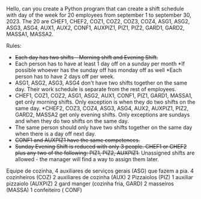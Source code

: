 Hello, can you create a Python program that can create a shift schedule with day of the week for 20 employees from september 1 to september 30, 2023. The 20 are CHEF1, CHEF2, COZ1, COZ2, COZ3, COZ4, ASG1, ASG2, ASG3, ASG4, AUX1, AUX2, CONF1, AUXPIZ1, PIZ1, PIZ2,  GARD1, GARD2, MASSA1, MASSA2.

Rules:
* ~~Each day has two shifts - Morning shift and Evening Shift.~~
* Each person has to have at least 1 day off on a sunday per month
*If possible whoever has the sunday off has monday off as well
*Each person has to have 2 days off per week.
* ASG1, ASG2, ASG3, ASG4 don't have two shifts together on the same day. Their work schedule is separate from the rest of employees.
* CHEF1,  COZ1, COZ2, ASG1, ASG2,  AUX1, CONF1,  PIZ1,   GARD1, MASSA1,  get only morning shifts. Only exception is when they do two shifts on the same day.
*CHEF2,  COZ3, COZ4,  ASG3, ASG4, AUX2, AUXPIZ1,  PIZ2,   GARD2, MASSA2 get only evening shifts. Only exceptions are sundays and when they do two shifts on the same day.
* The same person should only have two shifts together on the same day when there is a day off next day.
* ~~CONF1 and AUXPIZ1 have the same competences.~~
* ~~Sunday Evening Shift is reduced with only 3 people. CHEF1 or CHEF2 plus any two of the following: PIZ1, PIZ2, AUXPIZ1.~~
Unassigned shifts are allowed - the manager will find a way to assign them later.


Equipe de cozinha, 4 auxiliares de serviços gerais (ASG) que fazem a pia.
4 cozinheiros (COZ)
2 auxiliares de cozinha (AUX)
2 Pizzaiolos (PIZ)
1 auxiliar pizzaiolo (AUXPIZ)
2 gard manger (cozinha fria, GARD)
2 masseiros (MASSA)
1 confeiteiro ( CONF)